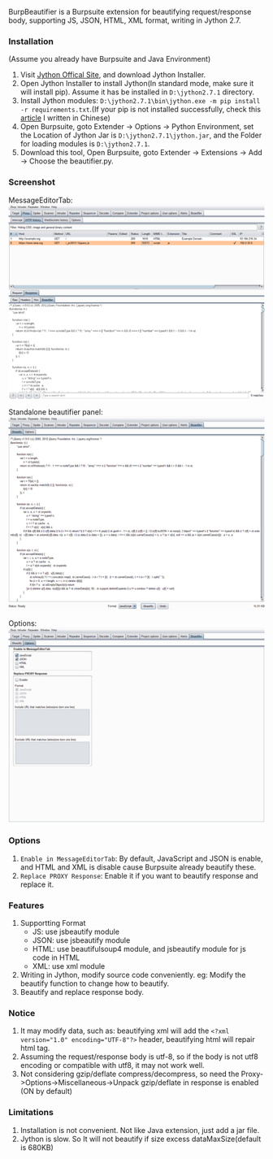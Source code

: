 BurpBeautifier is a Burpsuite extension for beautifying request/response body, supporting JS, JSON, HTML, XML format, writing in Jython 2.7.


### Installation
(Assume you already have Burpsuite and Java Environment)
1. Visit [Jython Offical Site](https://www.jython.org/download), and download Jython Installer.
2. Open Jython Installer to install Jython(In standard mode, make sure it will install pip). Assume it has be installed in `D:\jython2.7.1` directory.
3. Install Jython modules: `D:\jython2.7.1\bin\jython.exe -m pip install -r requirements.txt`.(If your pip is not installed successfully, check this [article](https://www.jianshu.com/p/527aa4385ea1) I written in Chinese)
4. Open Burpsuite, goto Extender -> Options -> Python Environment, set the Location of Jython Jar is `D:\jython2.7.1\jython.jar`, and the Folder for loading modules is `D:\jython2.7.1`.
5. Download this tool, Open Burpsuite, goto Extender -> Extensions -> Add -> Choose the beautifier.py.

### Screenshot
MessageEditorTab:
![messageEditorTab](imgs/messageEditorTab.png)

Standalone beautifier panel:
![beautifierTab](imgs/beautifierTab.png)

Options:
![options](imgs/options.png)

### Options
1. `Enable in MessageEditorTab`: By default, JavaScript and JSON is enable, and HTML and XML is disable cause Burpsuite already beautify these.
2. `Replace PROXY Response`: Enable it if you want to beautify response and replace it.



### Features
1. Supportting Format
   - JS: use jsbeautify module
   - JSON: use jsbeautify module
   - HTML: use beautifulsoup4 module, and jsbeautify module for js code in HTML
   - XML: use xml module
2. Writing in Jython, modify source code conveniently. eg: Modify the beautify function to change how to beautify.
3. Beautify and replace response body.

### Notice
1. It may modify data, such as: beautifying xml will add the `<?xml version="1.0" encoding="UTF-8"?>` header, beautifying html will repair html tag.
2. Assuming the request/response body is utf-8, so if the body is not utf8 encoding or compatible with utf8, it may not work well.
3. Not considering gzip/deflate compress/decompress, so need the Proxy->Options->Miscellaneous->Unpack gzip/deflate in response is enabled (ON by default)

### Limitations
1. Installation is not convenient. Not like Java extension, just add a jar file.
2. Jython is slow. So It will not beautify if size excess dataMaxSize(default is 680KB)
